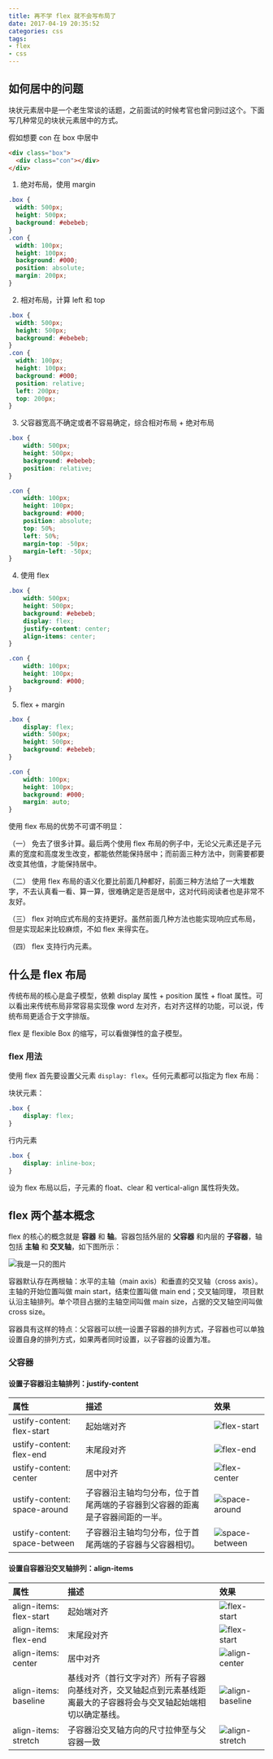 ```yaml
---
title: 再不学 flex 就不会写布局了
date: 2017-04-19 20:35:52
categories: css
tags: 
- flex
- css
---
```


## 如何居中的问题

块状元素居中是一个老生常谈的话题，之前面试的时候考官也曾问到过这个。下面写几种常见的块状元素居中的方式。

假如想要 con 在 box 中居中

```html
<div class="box">
  <div class="con"></div>
</div> 
```

1. 绝对布局，使用 margin

```css
.box {
  width: 500px;
  height: 500px;
  background: #ebebeb;
}
.con {
  width: 100px;
  height: 100px;
  background: #000;
  position: absolute;
  margin: 200px;
}
```

2. 相对布局，计算 left 和 top

```css
.box {
  width: 500px;
  height: 500px;
  background: #ebebeb;
}
.con {
  width: 100px;
  height: 100px;
  background: #000;
  position: relative;
  left: 200px;
  top: 200px;
}
```

3. 父容器宽高不确定或者不容易确定，综合相对布局 + 绝对布局

```css
.box {
    width: 500px;
    height: 500px;
    background: #ebebeb;
    position: relative;
}

.con {
    width: 100px;
    height: 100px;
    background: #000;
    position: absolute;
    top: 50%;
    left: 50%;
    margin-top: -50px;
    margin-left: -50px;
}
```

4. 使用 flex

``` css
.box {
    width: 500px;
    height: 500px;
    background: #ebebeb;
    display: flex;
    justify-content: center;
    align-items: center;
}

.con {
    width: 100px;
    height: 100px;
    background: #000;
}
```

5. flex + margin

```css
.box {
    display: flex;
    width: 500px;
    height: 500px;
    background: #ebebeb;
}

.con {
    width: 100px;
    height: 100px;
    background: #000;
    margin: auto;
}
```

使用 flex 布局的优势不可谓不明显：

（一） 免去了很多计算。最后两个使用 flex 布局的例子中，无论父元素还是子元素的宽度和高度发生改变，都能依然能保持居中；而前面三种方法中，则需要都要改变其他值，才能保持居中。

（二） 使用 flex 布局的语义化要比前面几种都好，前面三种方法给了一大堆数字，不去认真看一看、算一算，很难确定是否是居中，这对代码阅读者也是非常不友好。

（三） flex 对响应式布局的支持更好。虽然前面几种方法也能实现响应式布局，但是实现起来比较麻烦，不如 flex 来得实在。

（四） flex 支持行内元素。

## 什么是 flex 布局

传统布局的核心是盒子模型，依赖 display 属性 + position 属性 + float 属性。可以看出来传统布局非常容易实现像 word 左对齐，右对齐这样的功能，可以说，传统布局更适合于文字排版。

flex 是 flexible Box 的缩写，可以看做弹性的盒子模型。

### flex 用法

使用 flex 首先要设置父元素 `display: flex`。任何元素都可以指定为 flex 布局：

块状元素：

```css
.box {
    display: flex;
}
```

行内元素

```css
.box {
    display: inline-box;
}
```

设为 flex 布局以后，子元素的 float、clear 和 vertical-align 属性将失效。

## flex 两个基本概念

flex 的核心的概念就是 **容器** 和 **轴**。容器包括外层的 **父容器** 和内层的 **子容器**，轴包括 **主轴** 和 **交叉轴**，如下图所示：

<img src="/assets/img/flex-layout.png" alt="我是一只的图片">

容器默认存在两根轴：水平的主轴（main axis）和垂直的交叉轴（cross axis）。主轴的开始位置叫做 main start，结束位置叫做 main end；交叉轴同理，
项目默认沿主轴排列。单个项目占据的主轴空间叫做 main size，占据的交叉轴空间叫做 cross size。

容器具有这样的特点：父容器可以统一设置子容器的排列方式，子容器也可以单独设置自身的排列方式，如果两者同时设置，以子容器的设置为准。

### 父容器

#### 设置子容器沿主轴排列：justify-content

| 属性 | 描述 | 效果|
| :-| :- | :- |
|ustify-content: flex-start|起始端对齐|<img src="/assets/img/flex-start.png" alt="flex-start">|
|ustify-content: flex-end|末尾段对齐|<img src="/assets/img/flex-end.png" alt="flex-end">|
|ustify-content: center|居中对齐|<img src="/assets/img/flex-center.png" alt="flex-center">|
|ustify-content: space-around|子容器沿主轴均匀分布，位于首尾两端的子容器到父容器的距离是子容器间距的一半。|<img src="/assets/img/space-around.png" alt="space-around">|
|ustify-content: space-between|子容器沿主轴均匀分布，位于首尾两端的子容器与父容器相切。|<img src="/assets/img/space-between.png" alt="space-between">|

#### 设置自容器沿交叉轴排列：align-items

| 属性 | 描述 |效果|
| :-| :- | :- |
|align-items: flex-start|起始端对齐|<img src="/assets/img/align-flex-start.png" alt="flex-start">|
|align-items: flex-end|末尾段对齐|<img src="/assets/img/align-flex-end.png" alt="flex-start">|
|align-items: center|居中对齐|<img src="/assets/img/align-center.png" alt="align-center">|
|align-items: baseline|基线对齐（首行文字对齐）所有子容器向基线对齐，交叉轴起点到元素基线距离最大的子容器将会与交叉轴起始端相切以确定基线。|<img src="/assets/img/align-baseline.png" alt="align-baseline">|
|align-items: stretch|子容器沿交叉轴方向的尺寸拉伸至与父容器一致|<img src="/assets/img/align-stretch.png" alt="align-stretch">|
